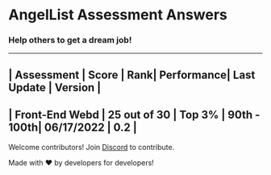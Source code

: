 # AngelList Assessment Answers

### Help others to get a dream job!

---------------------------------------------------------------------------
| Assessment | Score | Rank| Performance| Last Update | Version |
---------------------------------------------------------------------------
| Front-End Webd | 25 out of 30 | Top 3% | 90th - 100th| 06/17/2022 | 0.2 |
---------------------------------------------------------------------------



Welcome contributors! Join [Discord](https://discord.gg/g6F7R5qf) to contribute.

Made with ❤️ by developers for developers!
